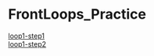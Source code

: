 # FrontLoops_Practice
<div><a href="markup-challenges/loop1-step1">loop1-step1</a></div>
<div><a href="markup-challenges/loop1-step2">loop1-step2</a></div>
